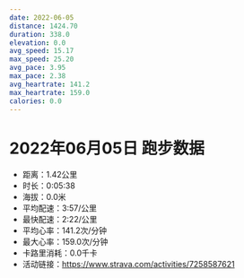 ```yaml
---
date: 2022-06-05
distance: 1424.70
duration: 338.0
elevation: 0.0
avg_speed: 15.17
max_speed: 25.20
avg_pace: 3.95
max_pace: 2.38
avg_heartrate: 141.2
max_heartrate: 159.0
calories: 0.0
---
```


# 2022年06月05日 跑步数据

- 距离：1.42公里
- 时长：0:05:38
- 海拔：0.0米
- 平均配速：3:57/公里
- 最快配速：2:22/公里
- 平均心率：141.2次/分钟
- 最大心率：159.0次/分钟
- 卡路里消耗：0.0千卡
- 活动链接：https://www.strava.com/activities/7258587621
